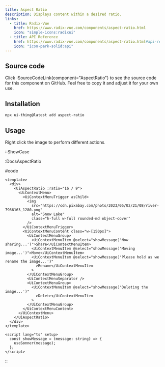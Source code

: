 ```yaml
---
title: Aspect Ratio
description: Displays content within a desired ratio.
links:
  - title: Radix-Vue
    href: https://www.radix-vue.com/components/aspect-ratio.html
    icon: "simple-icons:radixui"
  - title: API Reference
    href: https://www.radix-vue.com/components/aspect-ratio.html#api-reference
    icon: "icon-park-solid:api"
---
```


## Source code

Click :SourceCodeLink{component="AspectRatio"} to see the source code for this component on GitHub. Feel free to copy it and adjust it for your own use.

## Installation

```bash
npx ui-thing@latest add aspect-ratio
```

## Usage

Right click the image to perform different actions.

::ShowCase

:DocsAspectRatio

#code

```vue [DocsAspectRatio.vue]
<template>
  <div>
    <UiAspectRatio :ratio="16 / 9">
      <UiContextMenu>
        <UiContextMenuTrigger asChild>
          <img
            src="https://cdn.pixabay.com/photo/2023/05/02/21/08/river-7966163_1280.png"
            alt="Snow Lake"
            class="h-full w-full rounded-md object-cover"
          />
        </UiContextMenuTrigger>
        <UiContextMenuContent class="w-[150px]">
          <UiContextMenuGroup>
            <UiContextMenuItem @select="showMessage('Now sharing...')">Share</UiContextMenuItem>
            <UiContextMenuItem @select="showMessage('Moving image...')">Move</UiContextMenuItem>
            <UiContextMenuItem @select="showMessage('Please hold as we rename the image...')"
              >Rename</UiContextMenuItem
            >
          </UiContextMenuGroup>
          <UiContextMenuSeparator />
          <UiContextMenuGroup>
            <UiContextMenuItem @select="showMessage('Deleting the image...')"
              >Delete</UiContextMenuItem
            >
          </UiContextMenuGroup>
        </UiContextMenuContent>
      </UiContextMenu>
    </UiAspectRatio>
  </div>
</template>

<script lang="ts" setup>
  const showMessage = (message: string) => {
    useSonner(message);
  };
</script>
```

::
